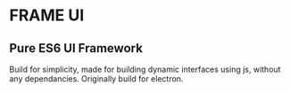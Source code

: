 # FRAME UI
## Pure ES6 UI Framework
Build for simplicity, made for building dynamic interfaces using js, without any dependancies.
Originally build for electron.
